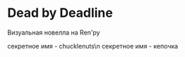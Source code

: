 # Dead by Deadline

Визуальная новелла на Ren'py

секретное имя - chucklenuts\n
секретное имя - кепочка
